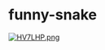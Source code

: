 # funny-snake
[![HV7LHP.png](https://s4.ax1x.com/2022/02/03/HV7LHP.png)](https://imgtu.com/i/HV7LHP)
